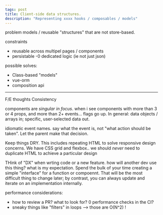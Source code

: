 ```yaml
---
tags: post
title: Client-side data structures.
description: "Representing xxxx hooks / composables / models"
---
```


problem
models / reusable "structures" that are not store-based.

constraints

- reusable across multipel pages / components
- persistable
  -0 dedicated logic (ie not just json)

possible solves:

- Class-based "models"
- vue-orm
- composition api

---

F/E thoughts
Consistency

components are _singular in focus_. when i see components with more than 3 or 4 props, and more than 2+ events... flags go up. In general: data objects / arrays in; specific, user-selected data out.

idiomatic event names. say what the event is, not "what action should be taken". Let the parent make that decision.

Keep things DRY. This includes repeating HTML to solve responsive design concerns. We have CSS grid and flexbox.. we should _never_ need to duplicate HTML to achieve a particular design

THink of "DX" when wrting code or a new feature. how will another dev use this thing? what is my expectation. Spend the bulk of your time creating a simple "interface" for a function or compoennt. That will be the most difficult thing to change later; by contrast, you can always update and iterate on an implementation internally.

performance considerations:

- how to review a PR? what to look for?
  0 performance checks in the CI?
- sneaky things like "filters" in loops --> those are O(N^2) !
